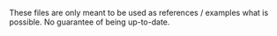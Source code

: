 These files are only meant to be used as references / examples what is possible. No guarantee of being up-to-date.
